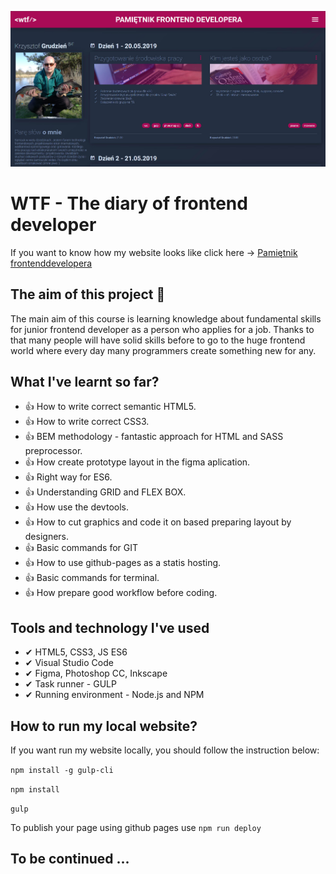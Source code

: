 ![Homepage screenshot](github/screenshot.jpg)

# WTF - The diary of frontend developer

If you want to know how my website looks like click here -> [Pamiętnik frontenddevelopera](https://github.com/KrzysztofGrudzien/my-diary-gulp)

## The aim of this project 🚀
The main aim of this course is learning knowledge about fundamental skills for junior frontend developer as a person who applies for a job. Thanks to that many people will have solid skills before to go to the huge frontend world where every day many programmers create something new for any.

## What I've learnt so far?
- 👍 How to write correct semantic HTML5.
- 👍 How to write correct CSS3.
- 👍 BEM methodology - fantastic approach for HTML and SASS preprocessor.
- 👍 How create prototype layout in the figma aplication.
- 👍 Right way for ES6.
- 👍 Understanding GRID and FLEX BOX.
- 👍 How use the devtools.
- 👍 How to cut graphics and code it on based preparing layout by designers.
- 👍 Basic commands for GIT
- 👍 How to use github-pages as a statis hosting.
- 👍 Basic commands for terminal.
- 👍 How prepare good workflow before coding.

## Tools and technology I've used
- ✔ HTML5, CSS3, JS ES6
- ✔ Visual Studio Code
- ✔ Figma, Photoshop CC, Inkscape
- ✔ Task runner - GULP
- ✔ Running environment - Node.js and NPM


## How to run my local website?

If you want run my website locally, you should follow the instruction below:

`npm install -g gulp-cli`

`npm install`

`gulp`

To publish your page using github pages use `npm run deploy`

## To be continued ...
